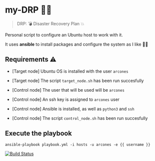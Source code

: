 # my-DRP :woman_firefighter:

> DRP: :bomb: Disaster Recovery Plan :collision:

Personal script to configure an Ubuntu host to work with it.

It uses **ansible** to install packages and configure the system as I like :woman_technologist:

## Requirements :warning:

- [Target node] Ubuntu OS is installed with the user `arcones`
- [Target node] The script `target_node.sh` has been run succesfully

- [Control node] The user that will be used will be `arcones`
- [Control node] An ssh key is assigned to `arcones` user
- [Control node] Ansible is installed, as well as `python3` and `ssh`
- [Control node] The script `control_node.sh` has been run succesfully

## Execute the playbook
```
ansible-playbook playbook.yml -i hosts -u arcones -e {{ username }}
```

[![Build Status](https://travis-ci.org/arcones/my-DRP.svg?branch=master)](https://travis-ci.org/arcones/my-DRP)
